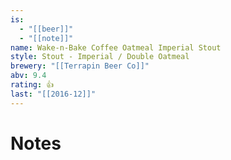 ```yaml
---
is:
  - "[[beer]]"
  - "[[note]]"
name: Wake-n-Bake Coffee Oatmeal Imperial Stout
style: Stout - Imperial / Double Oatmeal
brewery: "[[Terrapin Beer Co]]"
abv: 9.4
rating: 👍
last: "[[2016-12]]"
---
```

# Notes

